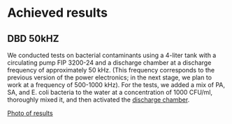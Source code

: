 # Achieved results

## DBD 50kHZ
We conducted tests on bacterial contaminants using a 4-liter tank with a circulating pump FIP 3200-24 and a discharge chamber at a discharge frequency of approximately 50 kHz. (This frequency corresponds to the previous version of the power electronics; in the next stage, we plan to work at a frequency of 500-1000 kHz).
For the tests, we added a mix of PA, SA, and E. coli bacteria to the water at a concentration of 1000 CFU/ml, thoroughly mixed it, and then activated the [discharge chamber](/discharge_chambers/barrier_discharge).

[Photo of results](50kHZ_DBD_FIP3200-24.jpg)